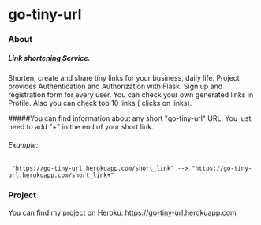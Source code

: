 # go-tiny-url
### About
##### Link shortening Service.
Shorten, create and share tiny links for your business, daily life.
Project provides Authentication and Authorization with Flask. Sign up and registration form for every user.
You can check your own generated links in Profile.
Also you can check top 10 links ( clicks on links).

#####You can find information about any short "go-tiny-url" URL. You just need to add "+" in the end of your short link.
###### Example: 
```
 "https://go-tiny-url.herokuapp.com/short_link" --> "https://go-tiny-url.herokuapp.com/short_link+"
```
### Project
You can find my project on Heroku: https://go-tiny-url.herokuapp.com


